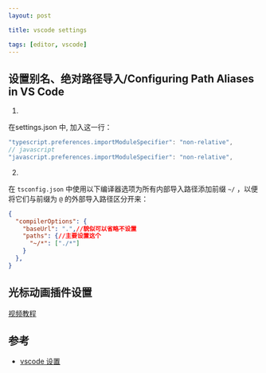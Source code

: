 ```yaml
---
layout: post

title: vscode settings

tags: [editor, vscode]
---
```

## 设置别名、绝对路径导入/Configuring Path Aliases in VS Code

1. 

在settings.json 中, 加入这一行：

```javascript
"typescript.preferences.importModuleSpecifier": "non-relative",
// javascript
"javascript.preferences.importModuleSpecifier": "non-relative",
```

2. 
在 `tsconfig.json` 中使用以下编译器选项为所有内部导入路径添加前缀 `~/` ，以便将它们与前缀为 `@` 的外部导入路径区分开来：
```json
{
  "compilerOptions": {
    "baseUrl": ".",//貌似可以省略不设置
    "paths": {//主要设置这个
      "~/*": ["./*"]
    }
  },
}
```

## 光标动画插件设置

[视频教程](https://www.bilibili.com/video/BV161pneGE7o/?spm_id_from=333.788.top_right_bar_window_history.content.click&vd_source=22af953ea4c09540ad1966711a2d53f0)

## 参考

- [vscode 设置](https://doc.houdunren.com/%E7%BC%96%E7%A8%8B%E8%BD%AF%E4%BB%B6/vscode/1%20%E5%9F%BA%E7%A1%80%E7%9F%A5%E8%AF%86.html)
